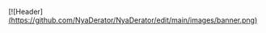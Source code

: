 [![Header][(https://github.com/NyaDerator/NyaDerator/edit/main/images/banner.png)](https://www.shpavda.com/)
